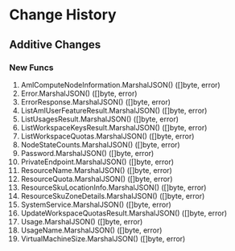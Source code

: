 # Change History

## Additive Changes

### New Funcs

1. AmlComputeNodeInformation.MarshalJSON() ([]byte, error)
1. Error.MarshalJSON() ([]byte, error)
1. ErrorResponse.MarshalJSON() ([]byte, error)
1. ListAmlUserFeatureResult.MarshalJSON() ([]byte, error)
1. ListUsagesResult.MarshalJSON() ([]byte, error)
1. ListWorkspaceKeysResult.MarshalJSON() ([]byte, error)
1. ListWorkspaceQuotas.MarshalJSON() ([]byte, error)
1. NodeStateCounts.MarshalJSON() ([]byte, error)
1. Password.MarshalJSON() ([]byte, error)
1. PrivateEndpoint.MarshalJSON() ([]byte, error)
1. ResourceName.MarshalJSON() ([]byte, error)
1. ResourceQuota.MarshalJSON() ([]byte, error)
1. ResourceSkuLocationInfo.MarshalJSON() ([]byte, error)
1. ResourceSkuZoneDetails.MarshalJSON() ([]byte, error)
1. SystemService.MarshalJSON() ([]byte, error)
1. UpdateWorkspaceQuotasResult.MarshalJSON() ([]byte, error)
1. Usage.MarshalJSON() ([]byte, error)
1. UsageName.MarshalJSON() ([]byte, error)
1. VirtualMachineSize.MarshalJSON() ([]byte, error)
